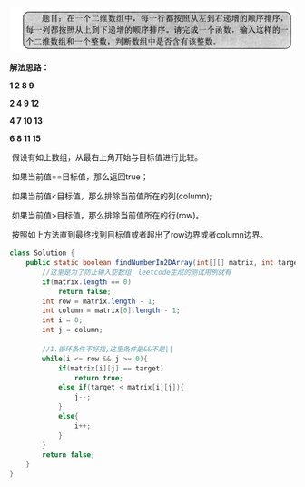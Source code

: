 ![img](image/5.1.png)

**解法思路：**

**1   2     8    9**

**2   4     9  12**

**4   7   10  13**

**6   8   11  15**

​	假设有如上数组，从最右上角开始与目标值进行比较。

​	如果当前值==目标值，那么返回true；

​	如果当前值<目标值，那么排除当前值所在的列(column);

​	如果当前值>目标值，那么排除当前值所在的行(row)。

​	按照如上方法直到最终找到目标值或者超出了row边界或者column边界。

```java
class Solution {
    public static boolean findNumberIn2DArray(int[][] matrix, int target) {
        //这里是为了防止输入空数组，leetcode生成的测试用例就有
        if(matrix.length == 0)
            return false;
        int row = matrix.length - 1;
        int column = matrix[0].length - 1;
        int i = 0;
        int j = column;
    
        //1.循环条件不好找,这里条件是&&不是||
        while(i <= row && j >= 0){
            if(matrix[i][j] == target)
                return true;
            else if(target < matrix[i][j]){
                j--;
            }
            else{
                i++;
            }
        }
        return false;
    }
}
```

